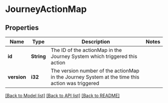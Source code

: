 # JourneyActionMap

## Properties

Name | Type | Description | Notes
------------ | ------------- | ------------- | -------------
**id** | **String** | The ID of the actionMap in the Journey System which triggered this action | 
**version** | **i32** | The version number of the actionMap in the Journey System at the time this action was triggered | 

[[Back to Model list]](../README.md#documentation-for-models) [[Back to API list]](../README.md#documentation-for-api-endpoints) [[Back to README]](../README.md)


